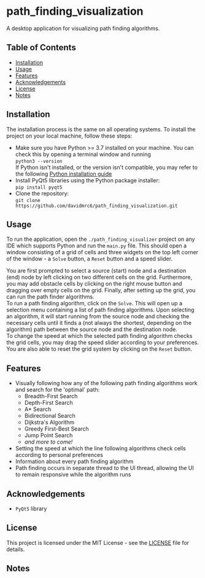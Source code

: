 # path_finding_visualization
A desktop application for visualizing path finding algorithms.

## Table of Contents
- [Installation](#installation)
- [Usage](#usage)
- [Features](#features)
- [Acknowledgements](#acknowledgements)
- [License](#license)
- [Notes](#notes)

## Installation
The installation process is the same on all operating systems.
To install the project on your local machine, follow these steps:
* Make sure you have Python >= 3.7 installed on your machine. You can check this by opening a terminal window and running <br />
```python3 --version``` <br />
If Python isn't installed, or the version isn't compatible, you may refer to the following [Python installation guide](https://wiki.python.org/moin/BeginnersGuide/Download)
* Install PyQt5 libraries using the Python package installer: <br />
```pip install pyqt5``` <br />
* Clone the repository: <br />
```git clone https://github.com/davidmrc6/path_finding_visualization.git```

## Usage
To run the application, open the ```./path_finding_visualizer``` project on any IDE which supports Python and run the ```main.py``` file. This should open a window consisting of a grid of cells and three widgets on the top left corner of the window - a `Solve` button, a `Reset` button and a speed slider. <br />

You are first prompted to select a source (start) node and a destination (end) node by left clicking on two different cells on the grid. Furthermore, you may add obstacle cells by clicking on the right mouse button and dragging over empty cells on the grid. Finally, after setting up the grid, you can run the path finder algorithms. <br />
To run a path finding algorithm, click on the `Solve`. This will open up a selection menu containing a list of path finding algorithms. Upon selecting an algorithm, it will start running from the source node and checking the necessary cells until it finds a (not always the shortest, depending on the algorithm) path between the source node and the destination node. <br />
To change the speed at which the selected path finding algorithm checks the grid cells, you may drag the speed slider according to your preferences. <br />
You are also able to reset the grid system by clicking on the `Reset` button. <br />


## Features
* Visually following how any of the following path finding algorithms work and search for the 'optimal' path:
    * Breadth-First Search
    * Depth-First Search
    * A* Search
    * Bidirectional Search
    * Dijkstra's Algorithm
    * Greedy First-Best Search
    * Jump Point Search
    * <em>and more to come!</em>
* Setting the speed at which the line following algorithms check cells according to personal preferences
* Information about every path finding algorithm
* Path finding occurs in separate thread to the UI thread, allowing the UI to remain responsive while the algorithm runs

## Acknowledgements
* `PyQt5` library

## License
This project is licensed under the MIT License - see the [LICENSE](LICENSE) file for details.

## Notes
